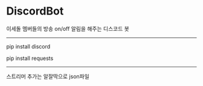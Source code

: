 # DiscordBot
이세돌 멤버들의 방송 on/off 알림을 해주는 디스코드 봇

---------------------------
pip install discord

pip install requests

---------------------------
스트리머 추가는 알잘딱으로 json파일 
